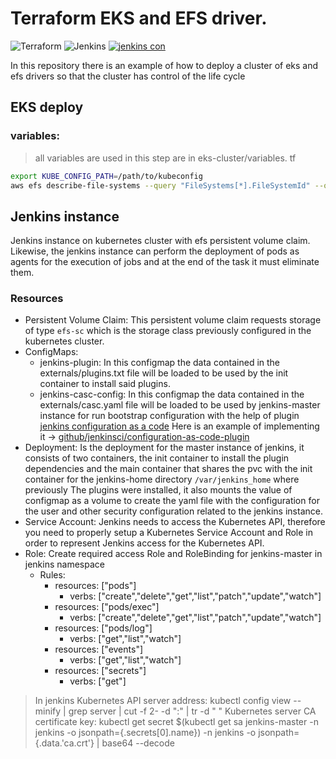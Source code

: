 # Terraform EKS and EFS driver.
![Terraform](https://img.shields.io/badge/terraform-%235835CC.svg?style=flat&logo=terraform&logoColor=white)
![Jenkins](https://img.shields.io/badge/jenkins-lts-white.svg?style=flat&logo=jenkins)
[![jenkins con](https://img.shields.io/badge/jenkins-casc-red.svg?style=flat&logo=jenkins&logoColor=white)](https://plugins.jenkins.io/configuration-as-code/)


In this repository there is an example of how to deploy a cluster of eks and efs drivers so that the cluster has control of the life cycle

## EKS deploy

### variables:
> all variables are used in this step are in eks-cluster/variables. tf



```bash
export KUBE_CONFIG_PATH=/path/to/kubeconfig
aws efs describe-file-systems --query "FileSystems[*].FileSystemId" --output text

```

## Jenkins instance
Jenkins instance on kubernetes cluster with efs persistent volume claim. Likewise, the jenkins instance can perform the deployment of pods as agents for the execution of jobs and at the end of the task it must eliminate them.

### Resources
- Persistent Volume Claim: This persistent volume claim requests storage of type `efs-sc` which is the storage class previously configured in the kubernetes cluster.
- ConfigMaps:
    - jenkins-plugin: In this configmap the data contained in the externals/plugins.txt file will be loaded to be used by the init container to install said plugins.
    - jenkins-casc-config: In this configmap the data contained in the externals/casc.yaml file will be loaded to be used by jenkins-master instance for run bootstrap configuration with the help of plugin [jenkins configuration as a code](https://plugins.jenkins.io/configuration-as-code/) Here is an example of implementing it -> [github/jenkinsci/configuration-as-code-plugin](https://github.com/jenkinsci/configuration-as-code-plugin/blob/master/demos/embedded-userdatabase/README.md)
- Deployment: Is the deployment for the master instance of jenkins, it consists of two containers, the init container to install the plugin dependencies and the main container that shares the pvc with the init container for the jenkins-home directory `/var/jenkins_home` where previously The plugins were installed, it also mounts the value of configmap as a volume to create the yaml file with the configuration for the user and other security configuration related to the jenkins instance.
- Service Account: Jenkins needs to access the Kubernetes API, therefore you need to properly setup a Kubernetes Service Account and Role in order to represent Jenkins access for the Kubernetes API.
- Role: Create required access Role and RoleBinding for jenkins-master in jenkins namespace
    - Rules:
        - resources: ["pods"]
            - verbs: ["create","delete","get","list","patch","update","watch"]
        - resources: ["pods/exec"]
            - verbs: ["create","delete","get","list","patch","update","watch"]
        - resources: ["pods/log"]
            - verbs: ["get","list","watch"]
        - resources: ["events"]
            - verbs: ["get","list","watch"]
        - resources: ["secrets"]
            - verbs: ["get"]
    
> In jenkins 
Kubernetes API server address: kubectl config view --minify | grep server | cut -f 2- -d ":" | tr -d " "
Kubernetes server CA certificate key: kubectl get secret $(kubectl get sa jenkins-master -n jenkins -o jsonpath={.secrets[0].name}) -n jenkins -o jsonpath={.data.'ca\.crt'} | base64 --decode